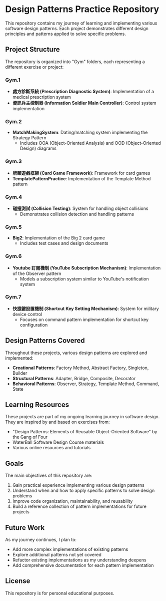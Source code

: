 # Design Patterns Practice Repository

This repository contains my journey of learning and implementing various software design patterns. Each project demonstrates different design principles and patterns applied to solve specific problems.

## Project Structure

The repository is organized into "Gym" folders, each representing a different exercise or project:

### Gym.1
- **處方診斷系統 (Prescription Diagnostic System)**: Implementation of a medical prescription system
- **資訊兵主控制器 (Information Soldier Main Controller)**: Control system implementation

### Gym.2
- **MatchMakingSystem**: Dating/matching system implementing the Strategy Pattern
  - Includes OOA (Object-Oriented Analysis) and OOD (Object-Oriented Design) diagrams

### Gym.3
- **牌類遊戲框架 (Card Game Framework)**: Framework for card games
- **TemplatePatternPractice**: Implementation of the Template Method pattern

### Gym.4
- **碰撞測試 (Collision Testing)**: System for handling object collisions
  - Demonstrates collision detection and handling patterns

### Gym.5
- **Big2**: Implementation of the Big 2 card game
  - Includes test cases and design documents

### Gym.6
- **Youtube 訂閱機制 (YouTube Subscription Mechanism)**: Implementation of the Observer pattern
  - Models a subscription system similar to YouTube's notification system

### Gym.7
- **快捷鍵設置機制 (Shortcut Key Setting Mechanism)**: System for military device control
  - Focuses on command pattern implementation for shortcut key configuration

## Design Patterns Covered

Throughout these projects, various design patterns are explored and implemented:

- **Creational Patterns**: Factory Method, Abstract Factory, Singleton, Builder
- **Structural Patterns**: Adapter, Bridge, Composite, Decorator
- **Behavioral Patterns**: Observer, Strategy, Template Method, Command, State

## Learning Resources

These projects are part of my ongoing learning journey in software design. They are inspired by and based on exercises from:

- "Design Patterns: Elements of Reusable Object-Oriented Software" by the Gang of Four
- WaterBall Software Design Course materials
- Various online resources and tutorials

## Goals

The main objectives of this repository are:

1. Gain practical experience implementing various design patterns
2. Understand when and how to apply specific patterns to solve design problems
3. Improve code organization, maintainability, and reusability
4. Build a reference collection of pattern implementations for future projects

## Future Work

As my journey continues, I plan to:

- Add more complex implementations of existing patterns
- Explore additional patterns not yet covered
- Refactor existing implementations as my understanding deepens
- Add comprehensive documentation for each pattern implementation

## License

This repository is for personal educational purposes.